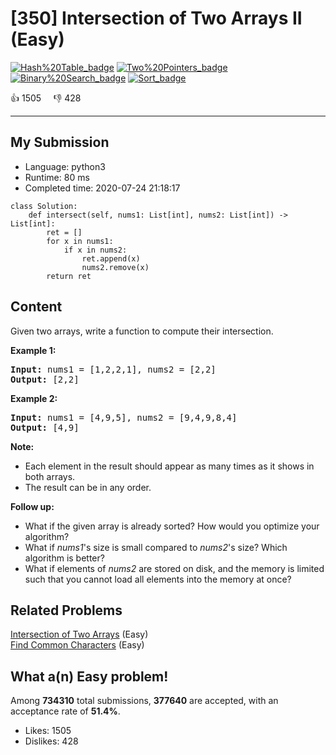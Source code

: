 # [350] Intersection of Two Arrays II (Easy)

[![Hash%20Table_badge](https://img.shields.io/badge/topic-Hash%20Table-green.svg)](https://leetcode.com/problems/intersection-of-two-arrays-ii/)  [![Two%20Pointers_badge](https://img.shields.io/badge/topic-Two%20Pointers-green.svg)](https://leetcode.com/problems/intersection-of-two-arrays-ii/)  [![Binary%20Search_badge](https://img.shields.io/badge/topic-Binary%20Search-green.svg)](https://leetcode.com/problems/intersection-of-two-arrays-ii/)  [![Sort_badge](https://img.shields.io/badge/topic-Sort-green.svg)](https://leetcode.com/problems/intersection-of-two-arrays-ii/) 

:+1: 1505 &nbsp; &nbsp; :thumbsdown: 428

---

## My Submission

- Language: python3
- Runtime: 80 ms
- Completed time: 2020-07-24 21:18:17

```python3
class Solution:
    def intersect(self, nums1: List[int], nums2: List[int]) -> List[int]:
        ret = []
        for x in nums1:
            if x in nums2:
                ret.append(x)
                nums2.remove(x)
        return ret
```

## Content
<p>Given two arrays, write a function to compute their intersection.</p>

<p><strong>Example 1:</strong></p>

<pre>
<strong>Input: </strong>nums1 = <span id="example-input-1-1">[1,2,2,1]</span>, nums2 = <span id="example-input-1-2">[2,2]</span>
<strong>Output: </strong><span id="example-output-1">[2,2]</span>
</pre>

<div>
<p><strong>Example 2:</strong></p>

<pre>
<strong>Input: </strong>nums1 = <span id="example-input-2-1">[4,9,5]</span>, nums2 = <span id="example-input-2-2">[9,4,9,8,4]</span>
<strong>Output: </strong><span id="example-output-2">[4,9]</span></pre>
</div>

<p><b>Note:</b></p>

<ul>
	<li>Each element in the result should appear as many times as it shows in both arrays.</li>
	<li>The result can be in any order.</li>
</ul>

<p><b>Follow up:</b></p>

<ul>
	<li>What if the given array is already sorted? How would you optimize your algorithm?</li>
	<li>What if <i>nums1</i>&#39;s size is small compared to <i>nums2</i>&#39;s size? Which algorithm is better?</li>
	<li>What if elements of <i>nums2</i> are stored on disk, and the memory is limited such that you cannot load all elements into the memory at once?</li>
</ul>


## Related Problems
[Intersection of Two Arrays](https://leetcode.com/problems/intersection-of-two-arrays/) (Easy) <br>
[Find Common Characters](https://leetcode.com/problems/find-common-characters/) (Easy) <br>

## What a(n) Easy problem!
Among **734310** total submissions, **377640** are accepted, with an acceptance rate of **51.4%**. <br>

- Likes: 1505
- Dislikes: 428

